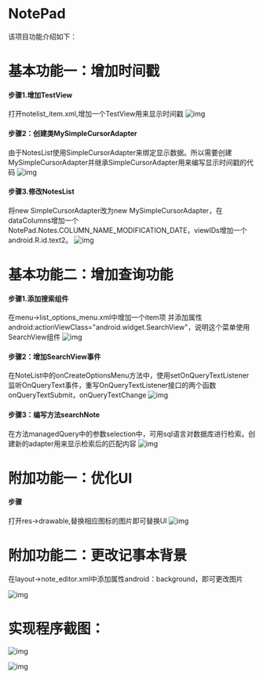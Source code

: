 
# NotePad
该项目功能介绍如下：
# 基本功能一：增加时间戳
#### 步骤1.增加TestView
打开notelist_item.xml,增加一个TestView用来显示时间戳
![img](https://github.com/fjnu-zexin/test1/blob/master/img/1.PNG)



#### 步骤2：创建类MySimpleCursorAdapter
由于NotesList使用SimpleCursorAdapter来绑定显示数据。所以需要创建MySimpleCursorAdapter并继承SimpleCursorAdapter用来编写显示时间戳的代码
![img](https://github.com/fjnu-zexin/test1/blob/master/img/2.PNG) 


#### 步骤3.修改NotesList
将new SimpleCursorAdapter改为new MySimpleCursorAdapter，在dataColumns增加一个NotePad.Notes.COLUMN_NAME_MODIFICATION_DATE，viewIDs增加一个android.R.id.text2。
![img](https://github.com/fjnu-zexin/test1/blob/master/img/3.PNG)

# 基本功能二：增加查询功能
#### 步骤1.添加搜索组件
在menu->list_options_menu.xml中增加一个item项
并添加属性android:actionViewClass="android.widget.SearchView"，说明这个菜单使用SearchView组件
![img](https://github.com/fjnu-zexin/test1/blob/master/img/4.PNG)

#### 步骤2：增加SearchView事件
在NoteList中的onCreateOptionsMenu方法中，使用setOnQueryTextListener监听OnQueryText事件，重写OnQueryTextListener接口的两个函数onQueryTextSubmit，onQueryTextChange
![img](https://github.com/fjnu-zexin/test1/blob/master/img/5.PNG)

#### 步骤3：编写方法searchNote
在方法managedQuery中的参数selection中，可用sql语言对数据库进行检索。创建新的adapter用来显示检索后的匹配内容
![img](https://github.com/fjnu-zexin/test1/blob/master/img/6.PNG)


# 附加功能一：优化UI
#### 步骤
打开res->drawable,替换相应图标的图片即可替换UI
![img](https://github.com/fjnu-zexin/test1/blob/master/img/10.PNG)



# 附加功能二：更改记事本背景

在layout->note_editor.xml中添加属性android：background，即可更改图片

![img](https://github.com/fjnu-zexin/test1/blob/master/img/7.PNG)

# 实现程序截图：

![img](https://github.com/fjnu-zexin/test1/blob/master/img/9.PNG)

![img](https://github.com/fjnu-zexin/test1/blob/master/img/8.PNG)



